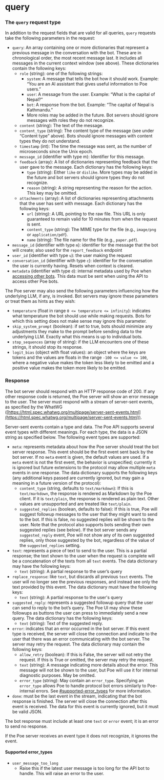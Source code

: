 # query

### The `query` request type

In addition to the request fields that are valid for all queries, `query` requests take the following parameters in the request:

* `query`: An array containing one or more dictionaries that represent a previous message in the conversation with the bot. These are in chronological order, the most recent message last. It includes all messages in the current context window (see above). These dictionaries contain the following keys:
  * `role` (string): one of the following strings:
    * `system`: A message that tells the bot how it should work. Example: “You are an AI assistant that gives useful information to Poe users.”
    * `user`: A message from the user. Example: “What is the capital of Nepal?"
    * `bot`: A response from the bot. Example: “The capital of Nepal is Kathmandu.”
    * More roles may be added in the future. Bot servers should ignore messages with roles they do not recognize.
  * `content` (string): The text of the message.
  * `content_type` (string): The content type of the message (see under “Content type” above). Bots should ignore messages with content types they do not understand.
  * `timestamp` (int): The time the message was sent, as the number of microseconds since the Unix epoch.
  * `message_id` (identifier with type m): Identifier for this message.
  * `feedback` (array): A list of dictionaries representing feedback that the user gave to the message. Each dictionary has the following keys:
    * `type` (string): Either `like` or `dislike`. More types may be added in the future and bot servers should ignore types they do not recognize.
    * `reason` (string): A string representing the reason for the action. This key may be omitted.
  * `attachments` (array): A list of dictionaries representing attachments that the user has sent with message. Each dictionary has the following keys:
    * `url` (string): A URL pointing to the raw file. This URL is only guaranteed to remain valid for 10 minutes from when the request is sent.
    * `content_type` (string): The MIME type for the file (e.g., `image/png` or `application/pdf`).
    * `name` (string): The file name for the file (e.g., `paper.pdf`).
* `message_id` (identifier with type `m`): identifier for the message that the bot will create; also used for the `report_feedback` endpoint
* `user_id` (identifier with type `u`): the user making the request
* `conversation_id` (identifier with type `c`): identifier for the conversation the user is currently having. Resets when context is cleared.
* `metadata` (identifier with type `d`): internal metadata used by Poe when [accessing other bots](../../accessing-other-bots-on-poe.md). This data must be sent when using the API to access other Poe bots.

The Poe server may also send the following parameters influencing how the underlying LLM, if any, is invoked. Bot servers may ignore these parameters or treat them as hints as they wish:

* `temperature` (float in range `0 <= temperature <= infinity`): indicates what temperature the bot should use while making requests. Bots for which this setting does not make sense may ignore this parameter.
* `skip_system_prompt` (boolean): if set to true, bots should minimize any adjustments they make to the prompt before sending data to the underlying LLM. Exactly what this means is up to individual bots.
* `stop_sequences` (array of string): if the LLM encounters one of these strings, it should stop its response.
* `logit_bias` (object with float values): an object where the keys are tokens and the values are floats in the range `-100 <= value <= 100`, where a negative value makes the token less likely to be emitted and a positive value makes the token more likely to be emitted.

### Response

The bot server should respond with an HTTP response code of 200. If any other response code is returned, the Poe server will show an error message to the user. The server must respond with a stream of server-sent events, as specified by the WhatWG ([https://html.spec.whatwg.org/multipage/server-sent-events.html](https://html.spec.whatwg.org/multipage/server-sent-events.html)).

Server-sent events contain a type and data. The Poe API supports several event types with different meanings. For each type, the data is a JSON string as specified below. The following event types are supported:

* `meta`: represents metadata about how the Poe server should treat the bot server response. This event should be the first event sent back by the bot server. If no `meta` event is given, the default values are used. If a `meta` event is not the first event, the behavior is unspecified; currently it is ignored but future extensions to the protocol may allow multiple `meta` events in one response. The data dictionary supports the following keys (any additional keys passed are currently ignored, but may gain a meaning in a future version of the protocol):
  * `content_type` (string, defaults to `text/markdown`): If this is `text/markdown`, the response is rendered as Markdown by the Poe client. If it is `text/plain`, the response is rendered as plain text. Other values are unsupported and are treated like `text/plain`.
  * `suggested_replies` (boolean, defaults to false): If this is true, Poe will suggest followup messages to the user that they might want to send to the bot. If this is false, no suggested replies will be shown to the user. Note that the protocol also supports bots sending their own suggested replies (see below). If the bot server sends any `suggested_reply` event, Poe will not show any of its own suggested replies, only those suggested by the bot, regardless of the value of the `suggested_replies` setting.
* `text`: represents a piece of text to send to the user. This is a partial response; the text shown to the user when the request is complete will be a concatenation of the texts from all `text` events. The data dictionary may have the following keys:
  * `text` (string): A partial response to the user’s query
* `replace_response`: like `text`, but discards all previous `text` events. The user will no longer see the previous responses, and instead see only the text provided by this event. The data dictionary must have the following keys:
  * `text` (string): A partial response to the user's query
* `suggested_reply`: represents a suggested followup query that the user can send to reply to the bot’s query. The Poe UI may show these followups as buttons the user can press to immediately send a new query. The data dictionary has the following keys:
  * `text` (string): Text of the suggested reply.
* `error`: indicates that an error occurred in the bot server. If this event type is received, the server will close the connection and indicate to the user that there was an error communicating with the bot server. The server may retry the request. The data dictionary may contain the following keys:
  * `allow_retry` (boolean): If this is False, the server will not retry the request. If this is True or omitted, the server may retry the request.
  * `text` (string): A message indicating more details about the error. This message will not be shown to the user, but Poe will use it for internal diagnostic purposes. May be omitted.
  * `error_type` (string): May contain an `error_type`. Specifying an `error_type` allows Poe to handle protocol bot errors similarly to Poe-internal errors. See [#supported-error\_types](query.md#supported-error\_types "mention") for more information.
* `done`: must be the last event in the stream, indicating that the bot response is finished. The server will close the connection after this event is received. The data for this event is currently ignored, but it must be valid JSON.

The bot response must include at least one `text` or `error` event; it is an error to send no response.

If the Poe server receives an event type it does not recognize, it ignores the event.

#### Supported error\_types

* `user_message_too_long`
  * Raise this if the latest user message is too long for the API bot to handle. This will raise an error to the user.
